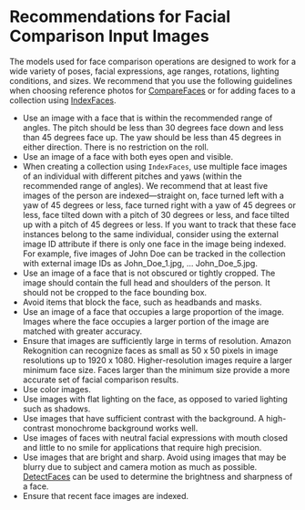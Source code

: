# Recommendations for Facial Comparison Input Images<a name="recommendations-facial-input-images"></a>

 The models used for face comparison operations are designed to work for a wide variety of poses, facial expressions, age ranges, rotations, lighting conditions, and sizes\. We recommend that you use the following guidelines when choosing reference photos for [CompareFaces](API_CompareFaces.md) or for adding faces to a collection using [IndexFaces](API_IndexFaces.md)\.
+ Use an image with a face that is within the recommended range of angles\. The pitch should be less than 30 degrees face down and less than 45 degrees face up\. The yaw should be less than 45 degrees in either direction\. There is no restriction on the roll\.
+ Use an image of a face with both eyes open and visible\.
+ When creating a collection using `IndexFaces`, use multiple face images of an individual with different pitches and yaws \(within the recommended range of angles\)\. We recommend that at least five images of the person are indexed—straight on, face turned left with a yaw of 45 degrees or less, face turned right with a yaw of 45 degrees or less, face tilted down with a pitch of 30 degrees or less, and face tilted up with a pitch of 45 degrees or less\. If you want to track that these face instances belong to the same individual, consider using the external image ID attribute if there is only one face in the image being indexed\. For example, five images of John Doe can be tracked in the collection with external image IDs as John\_Doe\_1\.jpg, … John\_Doe\_5\.jpg\.
+ Use an image of a face that is not obscured or tightly cropped\. The image should contain the full head and shoulders of the person\. It should not be cropped to the face bounding box\.
+ Avoid items that block the face, such as headbands and masks\.
+ Use an image of a face that occupies a large proportion of the image\. Images where the face occupies a larger portion of the image are matched with greater accuracy\. 
+ Ensure that images are sufficiently large in terms of resolution\. Amazon Rekognition can recognize faces as small as 50 x 50 pixels in image resolutions up to 1920 x 1080\. Higher\-resolution images require a larger minimum face size\. Faces larger than the minimum size provide a more accurate set of facial comparison results\.
+ Use color images\. 
+ Use images with flat lighting on the face, as opposed to varied lighting such as shadows\. 
+ Use images that have sufficient contrast with the background\. A high\-contrast monochrome background works well\.
+ Use images of faces with neutral facial expressions with mouth closed and little to no smile for applications that require high precision\.
+ Use images that are bright and sharp\. Avoid using images that may be blurry due to subject and camera motion as much as possible\. [DetectFaces](API_DetectFaces.md) can be used to determine the brightness and sharpness of a face\.
+ Ensure that recent face images are indexed\.